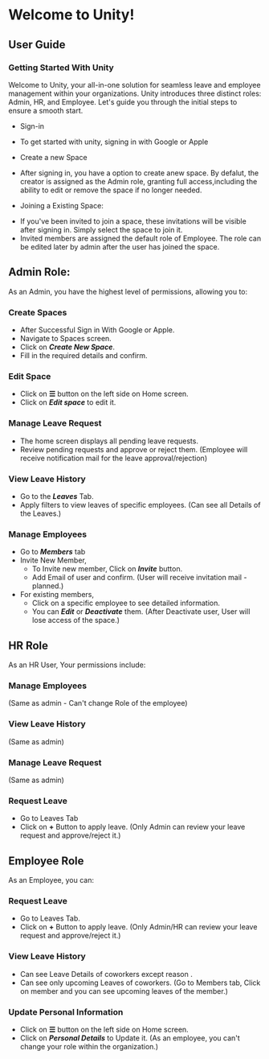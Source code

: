 # Welcome to Unity!

## User Guide

### Getting Started With Unity
Welcome to Unity, your all-in-one solution for seamless leave and employee management within your organizations. 
Unity introduces three distinct roles: Admin, HR, and Employee. Let's guide you through the initial steps to ensure a smooth start.

* Sign-in
- To get started with unity, signing in with Google or Apple

* Create a new Space
- After signing in, you have a option to create anew space. By defalut, the creator is assigned as the Admin role, granting full access,including the ability to edit or remove the space if no longer needed.

* Joining a Existing Space:
- If you've been invited to join a space, these invitations will be visible after signing in. Simply select the space to join it.
- Invited members are assigned the default role of Employee. The role can be edited later by admin after the user has joined the space.


## Admin Role:
 
As an Admin, you have the highest level of permissions, allowing you to:

### Create Spaces
  - After Successful Sign in With Google or Apple.
  - Navigate to Spaces screen.
  - Click on **_Create New Space_**.
  - Fill in the required details and confirm.

### Edit Space
 - Click on **☰** button on the left side on Home screen.
 - Click on **_Edit space_** to edit it.

### Manage Leave Request
 - The home screen displays all pending leave requests.
 - Review pending requests and approve or reject them. (Employee will receive notification mail for the leave approval/rejection)

### View Leave History
 - Go to the **_Leaves_** Tab.
 - Apply filters to view leaves of specific employees.
   (Can see all Details of the Leaves.)
  
### Manage Employees
  - Go to **_Members_** tab
  - Invite New Member,
    - To Invite new member, Click on **_Invite_** button.
    - Add Email of user and confirm.
      (User will receive invitation mail - planned.)
  - For existing members, 
    - Click on a specific employee to see detailed information.
    - You can _**Edit**_ or _**Deactivate**_ them.
      (After Deactivate user, User will lose access of the space.)

## HR Role

 As an HR User, Your permissions include:

### Manage Employees
   (Same as admin - Can't change Role of the employee)
### View Leave History
   (Same as admin)
### Manage Leave Request
   (Same as admin)
### Request Leave
 - Go to Leaves Tab
 - Click on **+** Button to apply leave.
   (Only Admin can review your leave request and approve/reject it.)

## Employee Role

As an Employee, you can:

### Request Leave
 - Go to Leaves Tab.
 - Click on **+** Button to apply leave.
   (Only Admin/HR can review your leave request and approve/reject it.)

### View Leave History
 - Can see Leave Details of coworkers except reason .
 - Can see only upcoming Leaves of coworkers.
   (Go to Members tab, Click on member and you can see upcoming leaves of the member.)

### Update Personal Information
 - Click on **☰** button on the left side on Home screen.
 - Click on **_Personal Details_** to Update it.
   (As an employee, you can't change your role within the organization.)




 